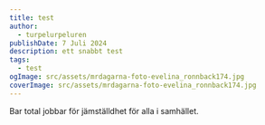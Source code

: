 ```yaml
---
title: test
author:
  - turpelurpeluren
publishDate: 7 Juli 2024
description: ett snabbt test
tags:
  - test
ogImage: src/assets/mrdagarna-foto-evelina_ronnback174.jpg
coverImage: src/assets/mrdagarna-foto-evelina_ronnback174.jpg
---
```

Bar total jobbar för jämställdhet för alla i samhället.
